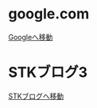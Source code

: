 # google.com
<!DOCTYPE html>
<body>
    <a href="https://www.google.com" class="google-button">Googleへ移動</a>
</body>
</html>

# STKブログ3
<!DOCTYPE html>
<body>
    <a href="https://sites.google.com/view/stk-" class="google-button">STKブログへ移動</a>
</body>
</html>
